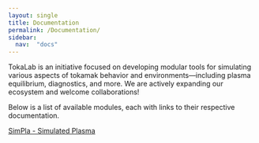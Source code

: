 ```yaml
---
layout: single
title: Documentation
permalink: /Documentation/
sidebar: 
  nav:  "docs"
---
```


TokaLab is an initiative focused on developing modular tools for simulating various aspects of tokamak behavior and environments—including plasma equilibrium, diagnostics, and more. We are actively expanding our ecosystem and welcome collaborations!

Below is a list of available modules, each with links to their respective documentation.

[SimPla - Simulated Plasma](/pages/SimPla/SimPla_main.md)
